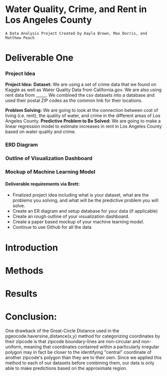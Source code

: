 # Water Quality, Crime, and Rent in Los Angeles County

    A Data Analysis Project Created by Kayla Brown, Max Dorris, and Matthew Peach

# Deliverable One
### Project Idea
**Project Idea:**
**Dataset:** We are using a set of crime data that we found on Kaggle as well as Water Quality Data from California.gov.  We are also using rent data from _____.  We combined the csv datasets into a database and used their postal ZIP codes as the common link for their locations.

**Problem Solving:** We are going to look at the connection between cost of living (i.e. rent), the quality of water, and crime in the different areas of Los Angeles County.
**Predictive Problem to Be Solved:** We are going to make a linear regression model to estimate increases in rent in Los Angeles County based on water quality and crime.

### ERD Diagram

### Outline of Visualization Dashboard

### Mockup of Machine Learning Model


#### Deliverable requirements via Brett:
- Finalized project idea including what is your dataset, what are the problems you solving, and what will be the predictive problem you will solve.
- Create an ER diagram and setup database for your data (if applicable)
- Create an rough outline of your visualization dashboard.
- Create a paper based mockup of your machine learning model.
- Continue to use Github for all the data


# Introduction

# Methods

# Results

# Conclusion:

One drawback of the Great-Circle Distance used in the pgeocode.haversine_distance(x,y) method for categorizing coordinates by their zipcode is that zipcode boundary-lines are non-circular and non-uniform, meaning that coordinates contained within a particularly irregular polygon may in fact be closer to the identifying "central" coordinate of another zipcode's polygon than they are to their own. Since we applied this method to each of our datasets before combining them, our data is only able to make predictions based on the approximate region.

